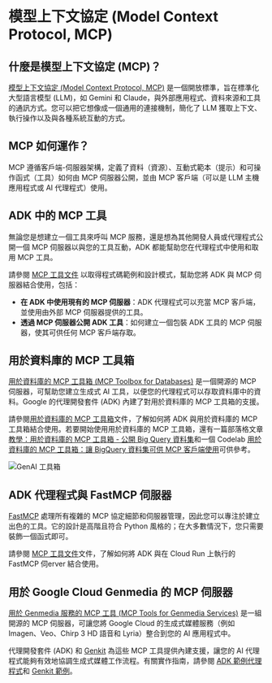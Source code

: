 # 模型上下文協定 (Model Context Protocol, MCP)

## 什麼是模型上下文協定 (MCP)？

[模型上下文協定 (Model Context Protocol, MCP)](https://modelcontextprotocol.io/introduction) 是一個開放標準，旨在標準化大型語言模型 (LLM)，如 Gemini 和 Claude，與外部應用程式、資料來源和工具的通訊方式。您可以把它想像成一個通用的連接機制，簡化了 LLM 獲取上下文、執行操作以及與各種系統互動的方式。

## MCP 如何運作？

MCP 遵循客戶端-伺服器架構，定義了資料（資源）、互動式範本（提示）和可操作函式（工具）如何由 MCP 伺服器公開，並由 MCP 客戶端（可以是 LLM 主機應用程式或 AI 代理程式）使用。

## ADK 中的 MCP 工具

無論您是想建立一個工具來呼叫 MCP 服務，還是想為其他開發人員或代理程式公開一個 MCP 伺服器以與您的工具互動，ADK 都能幫助您在代理程式中使用和取用 MCP 工具。

請參閱 [MCP 工具文件](tools-mcp-tools.md) 以取得程式碼範例和設計模式，幫助您將 ADK 與 MCP 伺服器結合使用，包括：

- **在 ADK 中使用現有的 MCP 伺服器**：ADK 代理程式可以充當 MCP 客戶端，並使用由外部 MCP 伺服器提供的工具。
- **透過 MCP 伺服器公開 ADK 工具**：如何建立一個包裝 ADK 工具的 MCP 伺服器，使其可供任何 MCP 客戶端存取。

## 用於資料庫的 MCP 工具箱

[用於資料庫的 MCP 工具箱 (MCP Toolbox for Databases)](https://github.com/googleapis/genai-toolbox) 是一個開源的 MCP 伺服器，可幫助您建立生成式 AI 工具，以便您的代理程式可以存取資料庫中的資料。Google 的代理開發套件 (ADK) 內建了對用於資料庫的 MCP 工具箱的支援。

請參閱[用於資料庫的 MCP 工具箱](../tools/google-cloud-tools.md#toolbox-tools-for-databases)文件，了解如何將 ADK 與用於資料庫的 MCP 工具箱結合使用。若要開始使用用於資料庫的 MCP 工具箱，還有一篇部落格文章[教學：用於資料庫的 MCP 工具箱 - 公開 Big Query 資料集](https://medium.com/google-cloud/tutorial-mcp-toolbox-for-databases-exposing-big-query-datasets-9321f0064f4e)和一個 Codelab [用於資料庫的 MCP 工具箱：讓 BigQuery 資料集可供 MCP 客戶端使用](https://codelabs.developers.google.com/mcp-toolbox-bigquery-dataset?hl=en#0)可供參考。

![GenAI 工具箱](../assets/mcp_db_toolbox.png)

## ADK 代理程式與 FastMCP 伺服器
[FastMCP](https://github.com/jlowin/fastmcp) 處理所有複雜的 MCP 協定細節和伺服器管理，因此您可以專注於建立出色的工具。它的設計是高階且符合 Python 風格的；在大多數情況下，您只需要裝飾一個函式即可。

請參閱 [MCP 工具文件](tools-mcp-tools.md)文件，了解如何將 ADK 與在 Cloud Run 上執行的 FastMCP 伺erver 結合使用。

## 用於 Google Cloud Genmedia 的 MCP 伺服器

[用於 Genmedia 服務的 MCP 工具 (MCP Tools for Genmedia Services)](https://github.com/GoogleCloudPlatform/vertex-ai-creative-studio/tree/main/experiments/mcp-genmedia) 是一組開源的 MCP 伺服器，可讓您將 Google Cloud 的生成式媒體服務（例如 Imagen、Veo、Chirp 3 HD 語音和 Lyria）整合到您的 AI 應用程式中。

代理開發套件 (ADK) 和 [Genkit](https://genkit.dev/) 為這些 MCP 工具提供內建支援，讓您的 AI 代理程式能夠有效地協調生成式媒體工作流程。有關實作指南，請參閱 [ADK 範例代理程式](https://github.com/GoogleCloudPlatform/vertex-ai-creative-studio/tree/main/experiments/mcp-genmedia/sample-agents/adk)和 [Genkit 範例](https://github.com/GoogleCloudPlatform/vertex-ai-creative-studio/tree/main/experiments/mcp-genmedia/sample-agents/genkit)。
